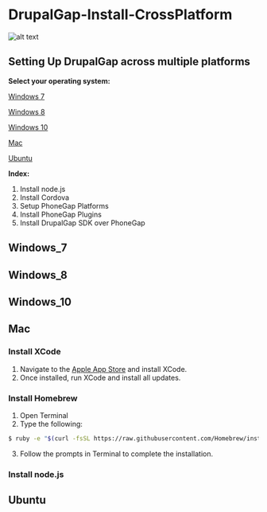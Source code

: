 # DrupalGap-Install-CrossPlatform

![alt text](https://www.drupal.org/files/project-images/drupalgap-wide.jpg "DrupalGap")

## Setting Up DrupalGap across multiple platforms

**Select your operating system:**

[Windows 7](#windows_7)

[Windows 8](#windows_8)

[Windows 10](#windows_10)

[Mac](#mac)

[Ubuntu](#ubuntu)

**Index:**

1. Install node.js
2. Install Cordova
3. Setup PhoneGap Platforms
4. Install PhoneGap Plugins
5. Install DrupalGap SDK over PhoneGap

## Windows_7

## Windows_8

## Windows_10

## Mac
### Install XCode
1. Navigate to the [Apple App Store](https://itunes.apple.com/us/app/xcode/id497799835?mt=12) and install XCode.
2. Once installed, run XCode and install all updates.

### Install Homebrew
1. Open Terminal
2. Type the following:
```bash
$ ruby -e "$(curl -fsSL https://raw.githubusercontent.com/Homebrew/install/master/install)"
```
3. Follow the prompts in Terminal to complete the installation.

### Install node.js


## Ubuntu
